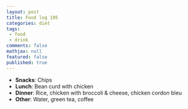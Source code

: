 ```yaml
---
layout: post
title: Food log 105
categories: diet
tags:
 - food
 - drink
comments: false
mathjax: null
featured: false
published: true
---
```


* **Snacks**: Chips
* **Lunch**: Bean curd with chicken
* **Dinner**: Rice, chicken with broccoli & cheese, chicken cordon bleu
* **Other**: Water, green tea, coffee
